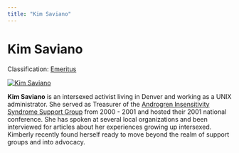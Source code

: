 ```yaml
---
title: "Kim Saviano"
---
```


# Kim Saviano

Classification: [Emeritus][1]

[![Kim Saviano](/files/images/kim_saviano_0.jpg)][2]

**Kim Saviano** is an intersexed activist living in Denver and working as a UNIX administrator. She served as Treasurer of the [Androgren Insensitivity Syndrome Support Group][3] from 2000 - 2001 and hosted their 2001 national conference. She has spoken at several local organizations and been interviewed for articles about her experiences growing up intersexed. Kimberly recently found herself ready to move beyond the realm of support groups and into advocacy.

[1]: /about/emeritus
[2]: /node/939
[3]: http://www.medhelp.org/www/ais/ "AISSG-USA"
